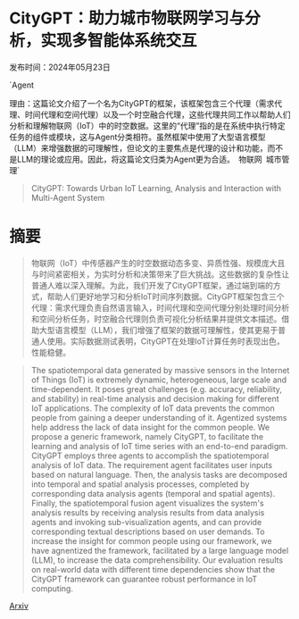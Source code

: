 # CityGPT：助力城市物联网学习与分析，实现多智能体系统交互

发布时间：2024年05月23日

`Agent

理由：这篇论文介绍了一个名为CityGPT的框架，该框架包含三个代理（需求代理、时间代理和空间代理）以及一个时空融合代理，这些代理共同工作以帮助人们分析和理解物联网（IoT）中的时空数据。这里的“代理”指的是在系统中执行特定任务的组件或模块，这与Agent分类相符。虽然框架中使用了大型语言模型（LLM）来增强数据的可理解性，但论文的主要焦点是代理的设计和功能，而不是LLM的理论或应用。因此，将这篇论文归类为Agent更为合适。` `物联网` `城市管理`

> CityGPT: Towards Urban IoT Learning, Analysis and Interaction with Multi-Agent System

# 摘要

> 物联网（IoT）中传感器产生的时空数据动态多变、异质性强、规模庞大且与时间紧密相关，为实时分析和决策带来了巨大挑战。这些数据的复杂性让普通人难以深入理解。为此，我们开发了CityGPT框架，通过端到端的方式，帮助人们更好地学习和分析IoT时间序列数据。CityGPT框架包含三个代理：需求代理负责自然语言输入，时间代理和空间代理分别处理时间分析和空间分析任务，时空融合代理则负责可视化分析结果并提供文本描述。借助大型语言模型（LLM），我们增强了框架的数据可理解性，使其更易于普通人使用。实际数据测试表明，CityGPT在处理IoT计算任务时表现出色，性能稳健。

> The spatiotemporal data generated by massive sensors in the Internet of Things (IoT) is extremely dynamic, heterogeneous, large scale and time-dependent. It poses great challenges (e.g. accuracy, reliability, and stability) in real-time analysis and decision making for different IoT applications. The complexity of IoT data prevents the common people from gaining a deeper understanding of it. Agentized systems help address the lack of data insight for the common people. We propose a generic framework, namely CityGPT, to facilitate the learning and analysis of IoT time series with an end-to-end paradigm. CityGPT employs three agents to accomplish the spatiotemporal analysis of IoT data. The requirement agent facilitates user inputs based on natural language. Then, the analysis tasks are decomposed into temporal and spatial analysis processes, completed by corresponding data analysis agents (temporal and spatial agents). Finally, the spatiotemporal fusion agent visualizes the system's analysis results by receiving analysis results from data analysis agents and invoking sub-visualization agents, and can provide corresponding textual descriptions based on user demands. To increase the insight for common people using our framework, we have agnentized the framework, facilitated by a large language model (LLM), to increase the data comprehensibility. Our evaluation results on real-world data with different time dependencies show that the CityGPT framework can guarantee robust performance in IoT computing.

[Arxiv](https://arxiv.org/abs/2405.14691)